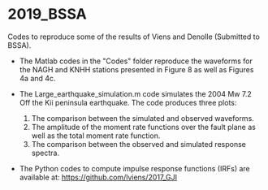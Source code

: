 # 2019_BSSA

Codes to reproduce some of the results of Viens and Denolle (Submitted to BSSA). <br/>
- The Matlab codes in the "Codes" folder reproduce the waveforms for the NAGH and KNHH stations presented in Figure 8 as well as Figures 4a and 4c. <br/>
- The Large_earthquake_simulation.m code simulates the 2004 Mw 7.2 Off the Kii peninsula earthquake. The code produces three plots: <br/>
  1) The comparison between the simulated and observed waveforms. <br/>
  2) The amplitude of the moment rate functions over the fault plane as well as the total moment rate function. <br/>
  3) The comparison between the observed and simulated response spectra. <br/>
  
  
- The Python codes to compute impulse response functions (IRFs) are available at: https://github.com/lviens/2017_GJI <br/>
